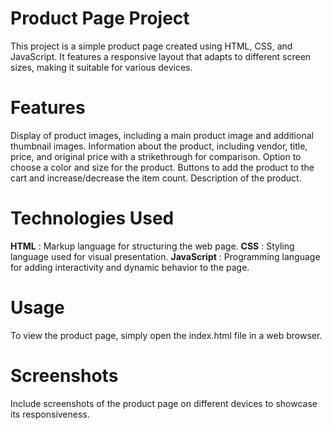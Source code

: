 # Product Page Project

This project is a simple product page created using HTML, CSS, and JavaScript. It features a responsive layout that adapts to different screen sizes, making it suitable for various devices.

# Features

Display of product images, including a main product image and additional thumbnail images.
Information about the product, including vendor, title, price, and original price with a strikethrough for comparison.
Option to choose a color and size for the product.
Buttons to add the product to the cart and increase/decrease the item count.
Description of the product.

# Technologies Used

**HTML** : Markup language for structuring the web page.
**CSS** : Styling language used for visual presentation.
**JavaScript** : Programming language for adding interactivity and dynamic behavior to the page.

# Usage

To view the product page, simply open the index.html file in a web browser.

# Screenshots

Include screenshots of the product page on different devices to showcase its responsiveness.
